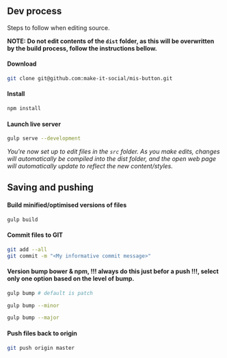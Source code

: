 ## Dev process

Steps to follow when editing source. 

__NOTE: Do not edit contents of the `dist` folder, as this will be overwritten by the build process, follow the instructions bellow.__

#### Download 
```BASH
git clone git@github.com:make-it-social/mis-button.git
```

#### Install
```BASH
npm install
```

#### Launch live server
```BASH
gulp serve --development
```

_You're now set up to edit files in the `src` folder. As you make edits, changes will automatically be compiled into the dist folder, and the open web page will automatically update to reflect the new content/styles._


## Saving and pushing

#### Build minified/optimised versions of files 
```BASH
gulp build
```

#### Commit files to GIT
```BASH
git add --all 
git commit -m "<My informative commit message>"
```

#### Version bump bower & npm, !!! always do this just befor a push !!!, select only one option based on the level of bump.
```BASH
gulp bump # default is patch

gulp bump --minor

gulp bump --major
```

#### Push files back to origin
```BASH
git push origin master
```